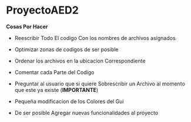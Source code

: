 # ProyectoAED2

**Cosas Por Hacer**

- Reescribir Todo El codigo Con los nombres de archivos asignados

- Optimizar zonas de codigos de ser posible

- Ordenar los archivos en la ubicacion Correspondiente 

- Comentar cada Parte del Codigo

- Preguntar al usuario que si quiere Sobrescribir un Archivo al momento que este ya existe  (**IMPORTANTE**)

- Pequeña modificacion de los Colores del Gui

- De ser posible Agregar nuevas funcionalidades al proyecto

